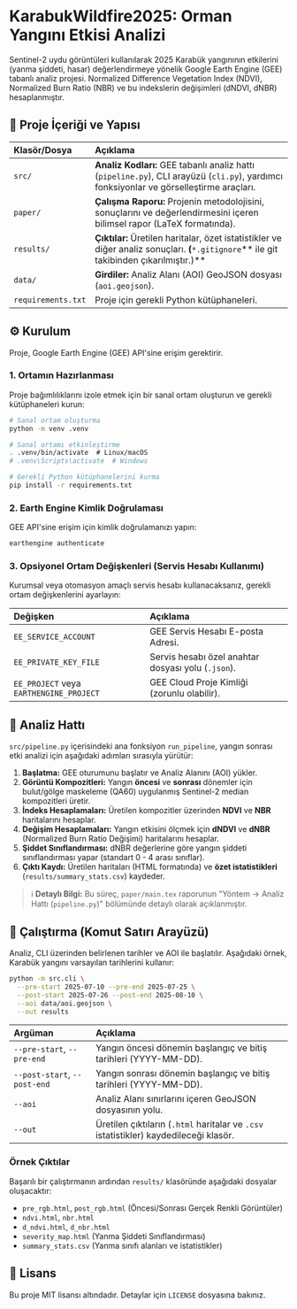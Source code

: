# KarabukWildfire2025: Orman Yangını Etkisi Analizi

Sentinel-2 uydu görüntüleri kullanılarak 2025 Karabük yangınının etkilerini (yanma şiddeti, hasar) değerlendirmeye yönelik Google Earth Engine (GEE) tabanlı analiz projesi. Normalized Difference Vegetation Index (NDVI), Normalized Burn Ratio (NBR) ve bu indekslerin değişimleri (dNDVI, dNBR) hesaplanmıştır.

## 🚀 Proje İçeriği ve Yapısı

| Klasör/Dosya | Açıklama |
| :--- | :--- |
| `src/` | **Analiz Kodları:** GEE tabanlı analiz hattı (`pipeline.py`), CLI arayüzü (`cli.py`), yardımcı fonksiyonlar ve görselleştirme araçları. |
| `paper/` | **Çalışma Raporu:** Projenin metodolojisini, sonuçlarını ve değerlendirmesini içeren bilimsel rapor (LaTeX formatında). |
| `results/` | **Çıktılar:** Üretilen haritalar, özet istatistikler ve diğer analiz sonuçları. **(**`*.gitignore`\*\* ile git takibinden çıkarılmıştır.)\*\* |
| `data/` | **Girdiler:** Analiz Alanı (AOI) GeoJSON dosyası (`aoi.geojson`). |
| `requirements.txt` | Proje için gerekli Python kütüphaneleri. |

## ⚙️ Kurulum

Proje, Google Earth Engine (GEE) API'sine erişim gerektirir.

### 1\. Ortamın Hazırlanması

Proje bağımlılıklarını izole etmek için bir sanal ortam oluşturun ve gerekli kütüphaneleri kurun:

```bash
# Sanal ortam oluşturma
python -m venv .venv

# Sanal ortamı etkinleştirme
. .venv/bin/activate  # Linux/macOS
# .venv\Scripts\activate  # Windows

# Gerekli Python kütüphanelerini kurma
pip install -r requirements.txt
```

### 2\. Earth Engine Kimlik Doğrulaması

GEE API'sine erişim için kimlik doğrulamanızı yapın:

```bash
earthengine authenticate
```

### 3\. Opsiyonel Ortam Değişkenleri (Servis Hesabı Kullanımı)

Kurumsal veya otomasyon amaçlı servis hesabı kullanacaksanız, gerekli ortam değişkenlerini ayarlayın:

| Değişken | Açıklama |
| :--- | :--- |
| `EE_SERVICE_ACCOUNT` | GEE Servis Hesabı E-posta Adresi. |
| `EE_PRIVATE_KEY_FILE` | Servis hesabı özel anahtar dosyası yolu (`.json`). |
| `EE_PROJECT` veya `EARTHENGINE_PROJECT` | GEE Cloud Proje Kimliği (zorunlu olabilir). |

## 🔬 Analiz Hattı

`src/pipeline.py` içerisindeki ana fonksiyon `run_pipeline`, yangın sonrası etki analizi için aşağıdaki adımları sırasıyla yürütür:

1.  **Başlatma:** GEE oturumunu başlatır ve Analiz Alanını (AOI) yükler.
2.  **Görüntü Kompozitleri:** Yangın **öncesi** ve **sonrası** dönemler için bulut/gölge maskeleme (QA60) uygulanmış Sentinel-2 median kompozitleri üretir.
3.  **İndeks Hesaplamaları:** Üretilen kompozitler üzerinden **NDVI** ve **NBR** haritalarını hesaplar.
4.  **Değişim Hesaplamaları:** Yangın etkisini ölçmek için **dNDVI** ve **dNBR** (Normalized Burn Ratio Değişimi) haritalarını hesaplar.
5.  **Şiddet Sınıflandırması:** dNBR değerlerine göre yangın şiddeti sınıflandırması yapar (standart 0 - 4 arası sınıflar).
6.  **Çıktı Kaydı:** Üretilen haritaları (HTML formatında) ve **özet istatistikleri** (`results/summary_stats.csv`) kaydeder.

> ℹ️ **Detaylı Bilgi:** Bu süreç, `paper/main.tex` raporunun "Yöntem → Analiz Hattı (`pipeline.py`)" bölümünde detaylı olarak açıklanmıştır.

## 🏃 Çalıştırma (Komut Satırı Arayüzü)

Analiz, CLI üzerinden belirlenen tarihler ve AOI ile başlatılır. Aşağıdaki örnek, Karabük yangını varsayılan tarihlerini kullanır:

```bash
python -m src.cli \
  --pre-start 2025-07-10 --pre-end 2025-07-25 \
  --post-start 2025-07-26 --post-end 2025-08-10 \
  --aoi data/aoi.geojson \
  --out results
```

| Argüman | Açıklama |
| :--- | :--- |
| `--pre-start`, `--pre-end` | Yangın öncesi dönemin başlangıç ve bitiş tarihleri (YYYY-MM-DD). |
| `--post-start`, `--post-end` | Yangın sonrası dönemin başlangıç ve bitiş tarihleri (YYYY-MM-DD). |
| `--aoi` | Analiz Alanı sınırlarını içeren GeoJSON dosyasının yolu. |
| `--out` | Üretilen çıktıların (`.html` haritalar ve `.csv` istatistikler) kaydedileceği klasör. |

### Örnek Çıktılar

Başarılı bir çalıştırmanın ardından `results/` klasöründe aşağıdaki dosyalar oluşacaktır:

  - `pre_rgb.html`, `post_rgb.html` (Öncesi/Sonrası Gerçek Renkli Görüntüler)
  - `ndvi.html`, `nbr.html`
  - `d_ndvi.html`, `d_nbr.html`
  - `severity_map.html` (Yanma Şiddeti Sınıflandırması)
  - `summary_stats.csv` (Yanma sınıfı alanları ve istatistikler)

## 📝 Lisans

Bu proje MIT lisansı altındadır. Detaylar için `LICENSE` dosyasına bakınız.

